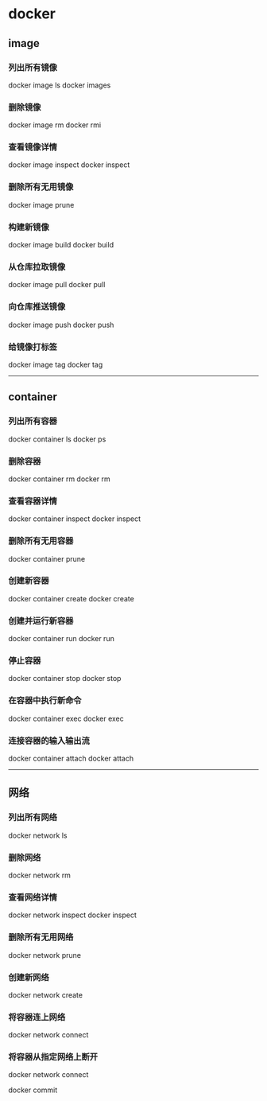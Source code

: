 # docker

## image
### 列出所有镜像
docker image ls
docker images
### 删除镜像
docker image rm
docker rmi
### 查看镜像详情
docker image inspect
docker inspect
### 删除所有无用镜像
docker image prune
### 构建新镜像
docker image build
docker build
### 从仓库拉取镜像
docker image pull
docker pull
### 向仓库推送镜像
docker image push
docker push
### 给镜像打标签
docker image tag
docker tag

****

## container
### 列出所有容器
docker container ls
docker ps
### 删除容器
docker container rm
docker rm
### 查看容器详情
docker container inspect
docker inspect
### 删除所有无用容器
docker container prune
### 创建新容器
docker container create
docker create
### 创建并运行新容器
docker container run
docker run
### 停止容器
docker container stop
docker stop
### 在容器中执行新命令
docker container exec
docker exec
### 连接容器的输入输出流
docker container attach
docker attach

****

## 网络
### 列出所有网络
docker network ls
### 删除网络
docker network rm
### 查看网络详情
docker network inspect
docker inspect
### 删除所有无用网络
docker network prune
### 创建新网络
docker network create
### 将容器连上网络
docker network connect
### 将容器从指定网络上断开
docker network connect







docker commit